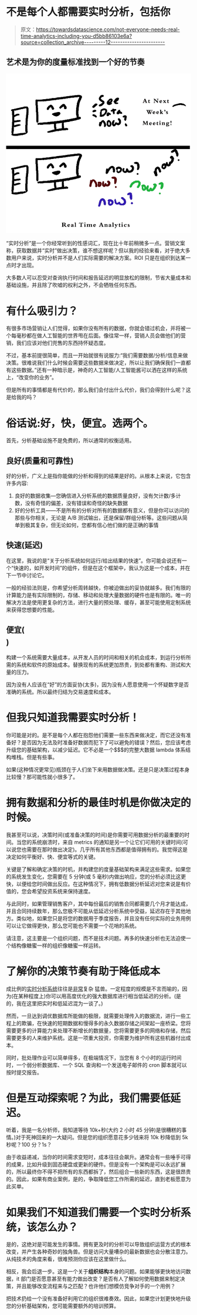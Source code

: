 # 不是每个人都需要实时分析，包括你

> 原文：<https://towardsdatascience.com/not-everyone-needs-real-time-analytics-including-you-d5bb86103e6a?source=collection_archive---------12----------------------->

## 艺术是为你的度量标准找到一个好的节奏

![](img/aac94a4ce1963fe0ee7cfd3c254739e0.png)

“实时分析”是一个你经常听到的性感词汇，现在比十年前稍微多一点。营销文案称，获取数据并“实时”做出决策，谁不想这样呢？但以我的经验来看，对于绝大多数用户来说，实时分析并不是人们实际需要的解决方案。ROI 只是在组织到达某一点时才出现。

大多数人可以忍受对查询执行时间和报告延迟的明显放松的限制，节省大量成本和基础设施，并且除了吹嘘的权利之外，不会牺牲任何东西。

# 有什么吸引力？

有很多市场营销让人们觉得，如果你没有所有的数据，你就会错过机会，并将被一个每毫秒都在做人工智能的世界甩在后面。像往常一样，营销人员会做他们的营销，我们应该对他们兜售的东西持怀疑态度。

不过，基本前提很简单，而且一开始就很有说服力:“我们需要数据/分析/信息来做决策。很难说我们什么时候会需要这些数据来做决定，所以让我们确保我们一直都有这些数据。”还有一种暗示是，神奇的人工智能/人工智能酱可以洒在这样的系统上，“改变你的业务”。

但是所有的事情都是有代价的，那么我们会付出什么代价，我们会得到什么呢？这是给我的吗？

# 俗话说:好，快，便宜。选两个。

首先，分析基础设施不是免费的，所以通常的权衡适用。

## 良好(质量和可靠性)

好的分析，广义上是指你能做的分析和得到的结果是好的。从根本上来说，它包含许多内容:

1.  良好的数据收集—您确信进入分析系统的数据质量良好，没有欠计数/多计数，没有奇怪的偏差，没有错误和奇怪的缺失数据
2.  好的分析工具——不是所有的分析对所有的数据都有意义，但是你可以访问的那些与你相关，无论是 A/B 测试输出，还是保留/群组分析等。这些问题从简单到极其复杂，但无论如何，您都有信心他们做的是正确的事情

## 快速(延迟)

在这里，我说的是“关于分析系统如何运行/给出结果的快速”。你可能会说还有一个“快速的，如开发时间”的组件，但是在这个框架中，我认为这是一个成本，并在下一节中讨论它。

一般的经验法则是，你希望分析周转越快，你被迫做出的妥协就越多。我们有限的计算能力是有实际限制的，存储、移动和处理大量数据的硬件也是有限的。唯一的解决方法是使用更复杂的方法，进行大量的预处理、缓存，甚至可能使用定制系统来获得您想要的性能。

## 便宜($$$$)

构建一个系统需要大量成本，从开发人员的时间和相关的机会成本，到运行分析所需的系统和软件的原始成本。替换现有的系统更加昂贵，到处都有重构、测试和大量的压力。

因为没有人应该在“好”的方面妥协(太多)，因为没有人愿意使用一个怀疑数字是否准确的系统。所以最终归结为交易速度和成本。

# 但我只知道我需要实时分析！

你可能是对的。是不是每个人都在抱怨他们需要一些东西来做决定，而它还没有准备好？是否因为无法及时准备好数据而犯下了可以避免的错误？然后，您应该考虑升级您的基础架构，以减少延迟。它不必是一个$$$的完整大数据 lambda 体系结构堆栈。但是有些事。

如果(这种情况更常见)瓶颈在于人们坐下来用数据做决策。还是只是决策过程本身比较慢？那可能性就小很多了。

# 拥有数据和分析的最佳时机是你做决定的时候。

我甚至可以说，决策时间(或准备决策的时间)是你需要可用数据分析的最重要的时间。当您的系统崩溃时，来自 metrics 的通知是另一个让它们可用的关键时间(可以说您也需要在那时做出决定)。几乎所有其他东西都是值得拥有的。我觉得这是决定如何平衡好、快、便宜等式的关键。

关键是了解和确定决策的时机，并构建您的度量基础架构来满足这些需求。如果您的系统发生变化，您需要在 5 分钟(或 5 毫秒)内做出响应，您的分析必须比这更快，以便给您时间做出反应。在这种情况下，拥有低数据分析延迟对您来说是有价值的，您会希望投资系统来保持速度。

与此同时，如果管理销售客户，其中每份最后的销售合同都需要几个月才能达成，并且合同持续数年，那么您极不可能从低延迟分析系统中受益，延迟存在于其他地方。类似地，如果您只是将您的数据用于季度报告，并且没有任何实际的业务用例可以让它做得更快，那么您可能也不需要一个花哨的系统。

请注意，这主要是一个组织问题，而不是技术问题。再多的快速分析也无法迫使一个结构像糖蜜一样的组织像糖蜜一样运转。

# 了解你的决策节奏有助于降低成本

成比例的[实时分析系统](https://en.wikipedia.org/wiki/Real-time_business_intelligence)往往是[非常](https://www.graymatter.co.in/best-practices-real-time-analytics-architecture-big-data)复杂 猛兽。一定程度的规模是不言而喻的，因为(在某种程度上)你可以用高度优化的强大数据库进行相当低延迟的分析。(是的，我在这里把实时和低延迟混为一谈了。)

然而，一旦达到调优数据库所能做的极限，就需要处理传入的数据流，进行一些工程上的欺骗，在快速的短期数据和慢得多的永久数据存储之间架起一座桥梁。您将需要更多的计算能力来处理不断增长的数据量，您将需要更多的网络和存储，然后需要更多的人来维护系统。这是一项重大投资，你需要为维护所有这些机器付出成本。

同时，批处理作业可以简单得多，在极端情况下，当您有 8 个小时的运行时间时，一个弱分析数据库、一个 SQL 查询和一个发送电子邮件的 cron 脚本就可以按时提交报告。

# 但是互动探索呢？为此，我们需要低延迟。

听着，我是一名分析师，我知道等待 10k+秒(大约 2 小时 45 分钟)是很糟糕的事情。)对于死神回来的一大疑问。但是您的组织愿意花多少钱来将 10k 秒降低到 5k 秒呢？100 分？1s？

由于收益递减，当你的时间需求变短时，成本往往会飙升。通常会有一些唾手可得的成果，比如升级到固态硬盘或更新的硬件。但是没有一个架构是可以永远扩展的，所以最终你不得不把所有的东西都拆了，然后组合一些新的东西，这是很昂贵的。因此，如果有商业案例，是的，争取降低您工作所需的延迟，直到老板愿意为此买单。

# 如果我们不知道我们需要一个实时分析系统，该怎么办？

是的，这绝对是可能发生的事情。拥有更及时的分析可以导致组织运营方式的根本改变，并产生各种奇妙的独角兽。但是访问大量嘈杂的最新数据也会分散注意力。从纯技术的角度来看，很难预测你应该在这里做什么。

相反，我会后退一步。这是一个关于**组织结构**本身的问题。如果能够更快地访问数据，it 部门是否愿意甚至有能力做出改变？是否有人了解如何使用数据来制定决策，并且能够改变流程来与之匹配？也许他们想模仿竞争对手的一个用例？

把技术扔给一个没有准备好利用它的组织很难奏效。因此，如果您计划更快地升级您的分析基础架构，您可能需要额外的培训预算。